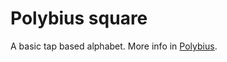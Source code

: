 # Polybius square

A basic tap based alphabet. More info in [Polybius](https://en.wikipedia.org/wiki/Polybius_square).
